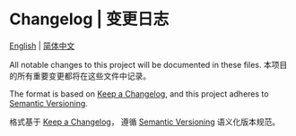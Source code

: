# Changelog | 变更日志

[English](CHANGELOG.en.md) | [简体中文](CHANGELOG.zh-CN.md)

All notable changes to this project will be documented in these files.
本项目的所有重要变更都将在这些文件中记录。

The format is based on [Keep a Changelog](https://keepachangelog.com/en/1.0.0/),
and this project adheres to [Semantic Versioning](https://semver.org/spec/v2.0.0.html).

格式基于 [Keep a Changelog](https://keepachangelog.com/en/1.0.0/)，
遵循 [Semantic Versioning](https://semver.org/spec/v2.0.0.html) 语义化版本规范。